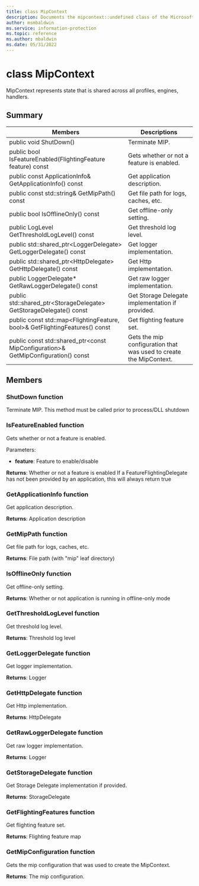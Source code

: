 ```yaml
---
title: class MipContext 
description: Documents the mipcontext::undefined class of the Microsoft Information Protection (MIP) SDK.
author: msmbaldwin
ms.service: information-protection
ms.topic: reference
ms.author: mbaldwin
ms.date: 05/31/2022
---
```


# class MipContext 
MipContext represents state that is shared across all profiles, engines, handlers.
  
## Summary
 Members                        | Descriptions                                
--------------------------------|---------------------------------------------
public void ShutDown()  |  Terminate MIP.
public bool IsFeatureEnabled(FlightingFeature feature) const  |  Gets whether or not a feature is enabled.
public const ApplicationInfo& GetApplicationInfo() const  |  Get application description.
public const std::string& GetMipPath() const  |  Get file path for logs, caches, etc.
public bool IsOfflineOnly() const  |  Get offline-only setting.
public LogLevel GetThresholdLogLevel() const  |  Get threshold log level.
public std::shared_ptr&lt;LoggerDelegate&gt; GetLoggerDelegate() const  |  Get logger implementation.
public std::shared_ptr&lt;HttpDelegate&gt; GetHttpDelegate() const  |  Get Http implementation.
public LoggerDelegate* GetRawLoggerDelegate() const  |  Get raw logger implementation.
public std::shared_ptr&lt;StorageDelegate&gt; GetStorageDelegate() const  |  Get Storage Delegate implementation if provided.
public const std::map&lt;FlightingFeature, bool&gt;& GetFlightingFeatures() const  |  Get flighting feature set.
public const std::shared_ptr&lt;const MipConfiguration&gt;& GetMipConfiguration() const  |  Gets the mip configuration that was used to create the MipContext.
  
## Members
  
### ShutDown function
Terminate MIP.
This method must be called prior to process/DLL shutdown
  
### IsFeatureEnabled function
Gets whether or not a feature is enabled.

Parameters:  
* **feature**: Feature to enable/disable



  
**Returns**: Whether or not a feature is enabled
If a FeatureFlightingDelegate has not been provided by an application, this will always return true
  
### GetApplicationInfo function
Get application description.

  
**Returns**: Application description
  
### GetMipPath function
Get file path for logs, caches, etc.

  
**Returns**: File path (with "mip" leaf directory)
  
### IsOfflineOnly function
Get offline-only setting.

  
**Returns**: Whether or not application is running in offline-only mode
  
### GetThresholdLogLevel function
Get threshold log level.

  
**Returns**: Threshold log level
  
### GetLoggerDelegate function
Get logger implementation.

  
**Returns**: Logger
  
### GetHttpDelegate function
Get Http implementation.

  
**Returns**: HttpDelegate
  
### GetRawLoggerDelegate function
Get raw logger implementation.

  
**Returns**: Logger
  
### GetStorageDelegate function
Get Storage Delegate implementation if provided.

  
**Returns**: StorageDelegate
  
### GetFlightingFeatures function
Get flighting feature set.

  
**Returns**: Flighting feature map
  
### GetMipConfiguration function
Gets the mip configuration that was used to create the MipContext.

  
**Returns**: The mip configuration.

